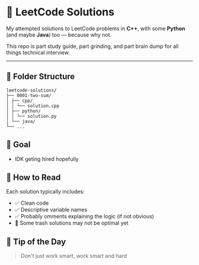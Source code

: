 # 🧠 LeetCode Solutions

My attempted solutions to LeetCode problems in **C++**, with some **Python** (and maybe **Java**) too — because why not.

This repo is part study guide, part grinding, and part brain dump for all things technical interview.

---

## 📂 Folder Structure

```
leetcode-solutions/
├── 0001-two-sum/
│ ├── cpp/
│ │ └── solution.cpp
│ ├── python/
│ │ └── solution.py
│ └── java/
└── ...
```

## 🚀 Goal
- IDK geting hired hopefully


## 📖 How to Read

Each solution typically includes:
- ✅ Clean code  
- ✅ Descriptive variable names  
- ✅ Probably omments explaining the logic (if not obvious)
- 🚧 Some trash solutions may not be optimal yet

## 🧠 Tip of the Day

> Don't just work smart, work smart and hard
